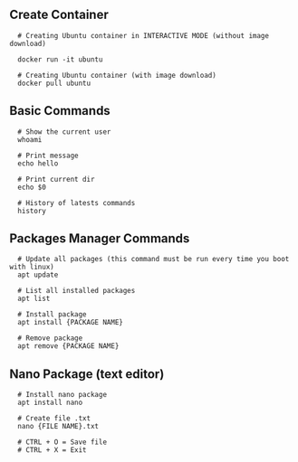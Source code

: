 ## Create Container

```shell
  # Creating Ubuntu container in INTERACTIVE MODE (without image download)

  docker run -it ubuntu

  # Creating Ubuntu container (with image download)
  docker pull ubuntu
```

## Basic Commands
```shell
  # Show the current user
  whoami

  # Print message
  echo hello

  # Print current dir
  echo $0

  # History of latests commands
  history
```

## Packages Manager Commands
```shell
  # Update all packages (this command must be run every time you boot with linux)
  apt update

  # List all installed packages
  apt list

  # Install package
  apt install {PACKAGE NAME}

  # Remove package
  apt remove {PACKAGE NAME}
```

## Nano Package (text editor)
```shell
  # Install nano package
  apt install nano

  # Create file .txt
  nano {FILE NAME}.txt

  # CTRL + O = Save file
  # CTRL + X = Exit
```
